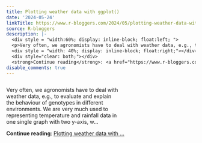 ```yaml
---
title: Plotting weather data with ggplot()
date: '2024-05-24'
linkTitle: https://www.r-bloggers.com/2024/05/plotting-weather-data-with-ggplot/
source: R-bloggers
description: |-
  <div style = "width:60%; display: inline-block; float:left; ">
  <p>Very often, we agronomists have to deal with weather data, e.g., to evaluate and explain the behaviour of genotypes in different environments. We are very much used to representing temperature and rainfall data in one single graph with two y-axis, w...</p></div>
  <div style = "width: 40%; display: inline-block; float:right;"></div>
  <div style="clear: both;"></div>
  <strong>Continue reading</strong>: <a href="https://www.r-bloggers.com/2024/05/plotting-weather-data-with-ggplot/">Plotting weather data with ...
disable_comments: true
---
```

<div style = "width:60%; display: inline-block; float:left; ">
<p>Very often, we agronomists have to deal with weather data, e.g., to evaluate and explain the behaviour of genotypes in different environments. We are very much used to representing temperature and rainfall data in one single graph with two y-axis, w...</p></div>
<div style = "width: 40%; display: inline-block; float:right;"></div>
<div style="clear: both;"></div>
<strong>Continue reading</strong>: <a href="https://www.r-bloggers.com/2024/05/plotting-weather-data-with-ggplot/">Plotting weather data with ...